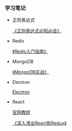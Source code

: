 ### 学习笔记

- 正则表达式
  
  [《正则表达式必知必会》](RegularExpression/README.md)
  
- Redis

  [《Redis入门指南》](Redis/README.md)
  
- MongoDB

  [《MongoDB实战》](MongoDB/mongodb-in-action/README.md)
  
- Electron

    [Electron](Electron/README.md)

- React

  [官网教程](React/my-app/README.md)
  
  [《深入浅出React和Redux》](React/dissecting-react-and-redux/README.md)